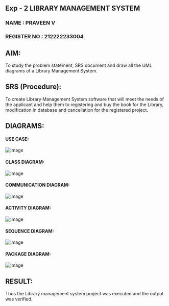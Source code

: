 ## Exp - 2 LIBRARY MANAGEMENT SYSTEM

### NAME : PRAVEEN V

### REGISTER NO : 212222233004

## AIM:
To study the problem statement, SRS document and draw all the UML diagrams of a Library Management System.

## SRS (Procedure):
To create Library Management System software that will meet the needs of the applicant and help them to registering and buy the book for the Library, modification in database and cancellation for the registered project.

## DIAGRAMS:
#### USE CASE:

![image](https://github.com/user-attachments/assets/6e58472f-de42-4c34-b44a-72bc8b4f336f)


#### CLASS DIAGRAM:

![image](https://github.com/user-attachments/assets/3d556468-9854-4a21-8998-e27bf7f673bd)


#### COMMUNICATION DIAGRAM:


![image](https://github.com/user-attachments/assets/da1d10fd-951e-4702-97cd-02d9525945d9)

#### ACTIVITY DIAGRAM:

![image](https://github.com/user-attachments/assets/3d1296e5-3dc8-492a-b663-7e8242519eb3)


#### SEQUENCE DIAGRAM:

![image](https://github.com/user-attachments/assets/680f40bf-8e7d-4a8e-a6e7-6bf5401ec15b)

#### PACKAGE DIAGRAM:

![image](https://github.com/user-attachments/assets/467d6088-7ac1-4887-a3d5-009638d878a5)


## RESULT:
Thus the Library management system project was executed and the output was verified.
